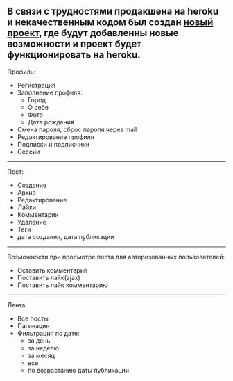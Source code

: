 В связи с трудностями продакшена на heroku и некачественным кодом был создан [новый проект](https://github.com/rood187/Skittel-2.0), где будут добавленны новые возможности и проект будет функционировать на heroku. 
---
Профиль:
- Регистрация
- Заполнение профиля:
  * Город
  * О себе
  * Фото
  * Дата рождения
- Смена пароля, сброс пароля через mail
- Редактирование профиля
- Подписки и подписчики
- Сессии
***
Пост:
- Создание
- Архив
- Редактирование
- Лайки
- Комментарии
- Удаление
- Теги
- дата создания, дата публикации
***
Возможности при просмотре поста для авторизованных пользователей:
- Оставить комментарий
- Поставить лайк(ajax)
- Поставить лайк комментарию
***
Лента:
- Все посты
- Пагинация
- Фильтрация по дате:
  * за день
  * за неделю
  * за месяц
  * все
  * по возрастанию даты публикации
